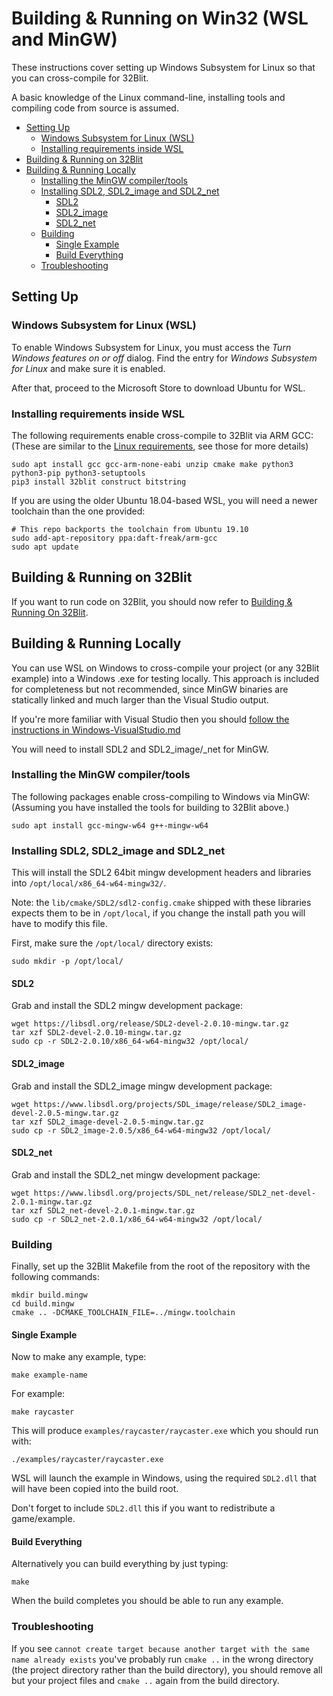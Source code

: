 # Building & Running on Win32 (WSL and MinGW) <!-- omit in toc -->

These instructions cover setting up Windows Subsystem for Linux so that you can cross-compile for 32Blit.

A basic knowledge of the Linux command-line, installing tools and compiling code from source is assumed.


- [Setting Up](#setting-up)
  - [Windows Subsystem for Linux (WSL)](#windows-subsystem-for-linux-wsl)
  - [Installing requirements inside WSL](#installing-requirements-inside-wsl)
- [Building & Running on 32Blit](#building--running-on-32blit)
- [Building & Running Locally](#building--running-locally)
  - [Installing the MinGW compiler/tools](#installing-the-mingw-compilertools)
  - [Installing SDL2, SDL2_image and SDL2_net](#installing-sdl2-sdl2_image-and-sdl2_net)
    - [SDL2](#sdl2)
    - [SDL2_image](#sdl2_image)
    - [SDL2_net](#sdl2_net)
  - [Building](#building)
    - [Single Example](#single-example)
    - [Build Everything](#build-everything)
  - [Troubleshooting](#troubleshooting)

## Setting Up

### Windows Subsystem for Linux (WSL)

To enable Windows Subsystem for Linux, you must access the _Turn Windows features on or off_ dialog. Find the entry for _Windows Subsystem for Linux_ and make sure it is enabled.

After that, proceed to the Microsoft Store to download Ubuntu for WSL.

### Installing requirements inside WSL

The following requirements enable cross-compile to 32Blit via ARM GCC:
(These are similar to the [Linux requirements](Linux.md#prerequisites), see those for more details)

```
sudo apt install gcc gcc-arm-none-eabi unzip cmake make python3 python3-pip python3-setuptools
pip3 install 32blit construct bitstring
```

If you are using the older Ubuntu 18.04-based WSL, you will need a newer toolchain than the one provided:
```shell
# This repo backports the toolchain from Ubuntu 19.10
sudo add-apt-repository ppa:daft-freak/arm-gcc
sudo apt update
```

## Building & Running on 32Blit

If you want to run code on 32Blit, you should now refer to [Building & Running On 32Blit](32blit.md).

## Building & Running Locally

You can use WSL on Windows to cross-compile your project (or any 32Blit example) into a Windows .exe for testing locally. This approach is included for completeness but not recommended, since MinGW binaries are statically linked and much larger than the Visual Studio output.

If you're more familiar with Visual Studio then you should [follow the instructions in Windows-VisualStudio.md](Windows-VisualStudio.md)

You will need to install SDL2 and SDL2_image/_net for MinGW.

### Installing the MinGW compiler/tools

The following packages enable cross-compiling to Windows via MinGW:
(Assuming you have installed the tools for building to 32Blit above.)

```shell
sudo apt install gcc-mingw-w64 g++-mingw-w64
```


### Installing SDL2, SDL2_image and SDL2_net

This will install the SDL2 64bit mingw development headers and libraries into `/opt/local/x86_64-w64-mingw32/`.

Note: the `lib/cmake/SDL2/sdl2-config.cmake` shipped with these libraries expects them to be in `/opt/local`, if you change the install path you will have to modify this file.

First, make sure the `/opt/local/` directory exists:

```shell
sudo mkdir -p /opt/local/
```

#### SDL2

Grab and install the SDL2 mingw development package:

```shell
wget https://libsdl.org/release/SDL2-devel-2.0.10-mingw.tar.gz
tar xzf SDL2-devel-2.0.10-mingw.tar.gz
sudo cp -r SDL2-2.0.10/x86_64-w64-mingw32 /opt/local/
```

#### SDL2_image

Grab and install the SDL2_image mingw development package:

```shell
wget https://www.libsdl.org/projects/SDL_image/release/SDL2_image-devel-2.0.5-mingw.tar.gz
tar xzf SDL2_image-devel-2.0.5-mingw.tar.gz
sudo cp -r SDL2_image-2.0.5/x86_64-w64-mingw32 /opt/local/
```

#### SDL2_net

Grab and install the SDL2_net mingw development package:

```shell
wget https://www.libsdl.org/projects/SDL_net/release/SDL2_net-devel-2.0.1-mingw.tar.gz
tar xzf SDL2_net-devel-2.0.1-mingw.tar.gz
sudo cp -r SDL2_net-2.0.1/x86_64-w64-mingw32 /opt/local/
```

### Building

Finally, set up the 32Blit Makefile from the root of the repository with the following commands:

```shell
mkdir build.mingw
cd build.mingw
cmake .. -DCMAKE_TOOLCHAIN_FILE=../mingw.toolchain
```

#### Single Example

Now to make any example, type:

```shell
make example-name
```

For example:

```shell
make raycaster
```

This will produce `examples/raycaster/raycaster.exe` which you should run with:

```shell
./examples/raycaster/raycaster.exe
```

WSL will launch the example in Windows, using the required `SDL2.dll` that will have been copied into the build root.

Don't forget to include `SDL2.dll` this if you want to redistribute a game/example.

#### Build Everything

Alternatively you can build everything by just typing:

```shell
make
```

When the build completes you should be able to run any example.

### Troubleshooting

If you see `cannot create target because another target with the same name already exists` you've probably run `cmake ..` in the wrong directory (the project directory rather than the build directory), you should remove all but your project files and `cmake ..` again from the build directory.
